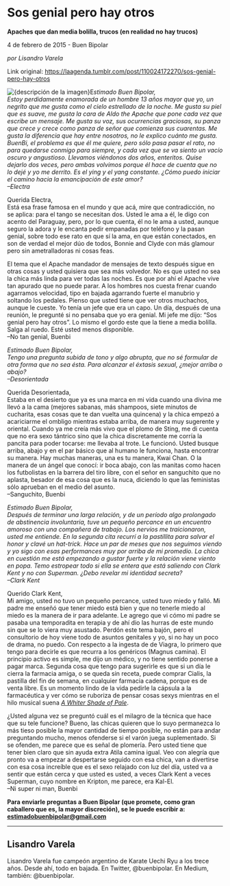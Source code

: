 # Sos genial pero hay otros

**Apaches que dan media bolilla, trucos (en realidad no hay trucos)**

4 de febrero de 2015 - Buen Bipolar

_por Lisandro Varela_

Link original: https://laagenda.tumblr.com/post/110024172270/sos-genial-pero-hay-otros

![{descripción de la imagen}](https://64.media.tumblr.com/f5183e7bf8bb3861c4cce5bc074333a6/tumblr_inline_pjzp2eDUp71t6q87u_500.jpg)E*stimado Buen Bipolar,  
Estoy perdidamente enamorada de un hombre 13 años mayor que yo, un negrito que me gusta como el cielo estrellado de la noche. Me gusta su piel que es suave, me gusta la cara de Aldo the Apache que pone cada vez que escribe un mensaje. Me gusta su voz, sus ocurrencias graciosas, su panza que crece y crece como panza de señor que comienza sus cuarentas. Me gusta la diferencia que hay entre nosotros, no le explico cuánto me gusta. BuenBi, el problema es que él me quiere, pero sólo pasa pasar el rato, no para quedarse conmigo para siempre, y cada vez que se va siento un vacío oscuro y angustioso. Llevamos viéndonos dos años, enteritos. Quise dejarlo dos veces, pero ambas volvimos porque él hace de cuenta que no lo dejé y yo me derrito. Es el ying y el yang constante. ¿Cómo puedo iniciar el camino hacia la emancipación de este amor?  
–Electra*

Querida Electra,  
Está esa frase famosa en el mundo y que acá, mire que contradicción, no se aplica: para el tango se necesitan dos. Usted le ama a él, le digo con acento del Paraguay, pero, por lo que cuenta, él no le ama a usted, aunque seguro la adora y le encanta pedir empanadas por teléfono y la pasan genial, sobre todo ese rato en que sí la ama, en que están conectados, en son de verdad el mejor dúo de todos, Bonnie and Clyde con más glamour pero sin ametralladoras ni cosas feas.

El tema que el Apache mandador de mensajes de texto después sigue en otras cosas y usted quisiera que sea más volvedor. No es que usted no sea la chica más linda para ver todas las noches. Es que por ahí el Apache vive tan apurado que no puede parar. A los hombres nos cuesta frenar cuando agarramos velocidad, tipo en bajada agarrando fuerte el manubrio y soltando los pedales. Pienso que usted tiene que ver otros muchachos, aunque le cueste. Yo tenía un jefe que era un capo. Un día, después de una reunión, le pregunté si no pensaba que yo era genial. Mi jefe me dijo: “Sos genial pero hay otros”. Lo mismo el gordo este que la tiene a media bolilla. Salga al ruedo. Esté usted menos disponible.  
–No tan genial, Buenbi

*Estimado Buen Bipolar,  
Tengo una pregunta subida de tono y algo abrupta, que no sé formular de otra forma que no sea ésta. Para alcanzar el éxtasis sexual, ¿mejor arriba o abajo?  
–Desorientada*

Querida Desorientada,  
Estaba en el desierto que ya es una marca en mi vida cuando una divina me llevó a la cama (mejores sabanas, más shampoos, siete minutos de cucharita, esas cosas que te dan vuelta una quincena) y la chica empezó a acariciarme el ombligo mientras estaba arriba, de manera muy sugerente y oriental. Cuando ya me creía más vivo que el plomo de Sting, me di cuenta que no era sexo tántrico sino que la chica discretamente me corría la pancita para poder tocarse: me llevaba al trote. Le funcionó. Usted busque arriba, abajo y en el par básico que al humano le funciona, hasta encontrar su manera. Hay muchas maneras, una es tu manera, Kwai Chan. O la manera de un ángel que conocí: ir boca abajo, con las manitas como hacen los futbolistas en la barrera del tiro libre, con el señor en sanguchito que no aplasta, besador de esa cosa que es la nuca, diciendo lo que las feministas sólo aprueban en el medio del asunto.  
–Sanguchito, Buenbi

*Estimado Buen Bipolar,  
Después de terminar una larga relación, y de un período algo prolongado de abstinencia involuntaria, tuve un pequeño percance en un encuentro amoroso con una compañera de trabajo. Los nervios me traicionaron, usted me entiende. En la segunda cita recurrí a la pastillita para salvar el honor y clavé un hat-trick. Hace un par de meses que nos seguimos viendo y yo sigo con esas performances muy por arriba de mi promedio. La chica en cuestión me está empezando a gustar fuerte y la relación viene viento en popa. Temo estropear todo si ella se entera que está saliendo con Clark Kent y no con Superman. ¿Debo revelar mi identidad secreta?  
–Clark Kent*

Querido Clark Kent,  
Mi amigo, usted no tuvo un pequeño percance, usted tuvo miedo y falló. Mi padre me enseñó que tener miedo está bien y que no tenerle miedo al miedo es la manera de ir para adelante. Le agrego que vi cómo mi padre se pasaba una temporadita en terapia y de ahí dio las hurras de este mundo sin que se lo viera muy asustado. Perdón este tema bajón, pero el consultorio de hoy viene todo de asuntos genitales y yo, si no hay un poco de drama, no puedo. Con respecto a la ingesta de de Viagra, lo primero que tengo para decirle es que recurra a los genéricos (Magnus camina). El principio activo es simple, me dijo un médico, y no tiene sentido ponerse a pagar marca. Segunda cosa que tengo para sugerirle es que si un día le cierra la farmacia amiga, o se queda sin receta, puede comprar Cialis, la pastilla del fin de semana, en cualquier farmacia cadena, porque es de venta libre. Es un momento lindo de la vida pedirle la cápsula a la farmacéutica y ver cómo se ruboriza de pensar cosas sexys mientras en el hilo musical suena *[A Whiter Shade of Pale](http://youtu.be/Mb3iPP-tHdA)*.

¿Usted alguna vez se preguntó cuál es el milagro de la técnica que hace que su tele funcione? Bueno, las chicas quieren que lo suyo permanezca lo más tieso posible la mayor cantidad de tiempo posible, no están para andar preguntando mucho, menos ofenderse si el varón juega suplementado. Si se ofenden, me parece que es señal de plomería. Pero usted tiene que tener bien claro que sin ayuda extra Atila camina igual. Veo con alegría que pronto va a empezar a despertarse seguido con esa chica, van a divertirse con esa cosa increíble que es el sexo relajado con luz del día, usted va a sentir que están cerca y que usted es usted, a veces Clark Kent a veces Superman, cuyo nombre en Kripton, me parece, era Kal-El.  
–Ni super ni man, Buenbi

**Para enviarle preguntas a Buen Bipolar (que promete, como gran caballero que es, la mayor discreción), se le puede escribir a: estimadobuenbipolar@gmail.com**



---

 Lisandro Varela
----------------

Lisandro Varela fue campeón argentino de Karate Uechi Ryu a los trece años. Desde ahí, todo en bajada. En Twitter, @buenbipolar. En Medium, también: @buenbipolar.

